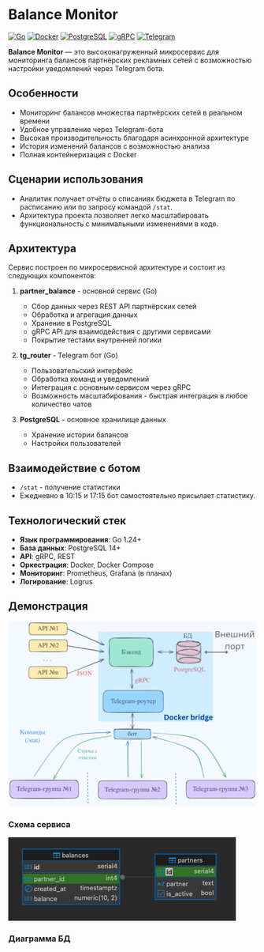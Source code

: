 # Balance Monitor

[![Go](https://img.shields.io/badge/Go-1.21+-00ADD8?style=flat-square&logo=go)](https://golang.org/)
[![Docker](https://img.shields.io/badge/Docker-2496ED?style=flat-square&logo=docker&logoColor=white)](https://www.docker.com/)
[![PostgreSQL](https://img.shields.io/badge/PostgreSQL-4169E1?style=flat-square&logo=postgresql&logoColor=white)](https://www.postgresql.org/)
[![gRPC](https://img.shields.io/badge/gRPC-4285F4?style=flat-square&logo=google&logoColor=white)](https://grpc.io/)
[![Telegram](https://img.shields.io/badge/Telegram-2CA5E0?style=flat-square&logo=telegram&logoColor=white)](https://telegram.org/)

**Balance Monitor** — это высоконагруженный микросервис для мониторинга балансов партнёрских рекламных сетей с возможностью настройки уведомлений через Telegram бота.

## Особенности

- Мониторинг балансов множества партнёрских сетей в реальном времени
- Удобное управление через Telegram-бота
- Высокая производительность благодаря асинхронной архитектуре
- История изменений балансов с возможностью анализа
- Полная контейнеризация с Docker

## Сценарии использования

- Аналитик получает отчёты о списаниях бюджета в Telegram по расписанию или по запросу командой `/stat`.
- Архитектура проекта позволяет легко масштабировать функциональность с минимальными изменениями в коде.

## Архитектура

Сервис построен по микросервисной архитектуре и состоит из следующих компонентов:

1. **partner_balance** - основной сервис (Go)
   - Сбор данных через REST API партнёрских сетей
   - Обработка и агрегация данных
   - Хранение в PostgreSQL
   - gRPC API для взаимодействия с другими сервисами
   - Покрытие тестами внутренней логики

2. **tg_router** - Telegram бот (Go)
   - Пользовательский интерфейс
   - Обработка команд и уведомлений
   - Интеграция с основным сервисом через gRPC
   - Возможность масштабирования - быстрая интеграция в любое количество чатов

3. **PostgreSQL** - основное хранилище данных
   - Хранение истории балансов
   - Настройки пользователей


## Взаимодействие с ботом

- `/stat` - получение статистики
- Ежедневно в 10:15 и 17:15 бот самостоятельно присылает статистику.

## Технологический стек

- **Язык программирования**: Go 1.24+
- **База данных**: PostgreSQL 14+
- **API**: gRPC, REST
- **Оркестрация**: Docker, Docker Compose
- **Мониторинг**: Prometheus, Grafana (в планах)
- **Логирование**: Logrus

## Демонстрация

![Схема сервиса](graph.png)
### Схема сервиса




![Диаграмма БД](db.png)
### Диаграмма БД
